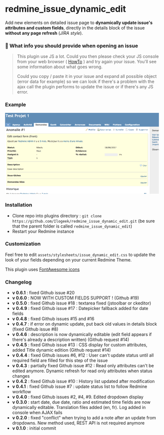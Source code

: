 # redmine_issue_dynamic_edit

Add new elements on detailed issue page to **dynamically update issue's attributes and custom fields**, directly in the details block of the issue **without any page refresh** (*JIRA style*).


### 🔴  What info you should provide when opening an issue
>This plugin use JS a lot. Could you then please check your JS console from your web browser ( [HowTo](https://webmasters.stackexchange.com/a/77337) ) and try again your issue. You'll see some information about what goes wrong. 
>
>Could you copy / paste it in your issue and expand all possible object (error data for example) so we can look if there's a problem with the ajax call the plugin performs to update the issue or if there's any JS error.

### Example

![Gif that represents dynamic edition of field from the detailled issue's view](/doc/edit.gif)

### Installation

* Clone repo into plugins directory : `git clone https://github.com/Ilogeek/redmine_issue_dynamic_edit.git` (be sure that the parent folder is called `redmine_issue_dynamic_edit`)
* Restart your Redmine instance

### Customization

Feel free to edit `assets/stylesheets/issue_dynamic_edit.css` to update the look of your fields depending on your current Redmine Theme. 

This plugin uses [FontAwesome icons](http://fontawesome.io/)

### Changelog

* **v 0.6.1** : fixed Github issue #20
* **v 0.6.0** : NOW WITH CUSTOM FIELDS SUPPORT ! (Github #19)
* **v 0.5.0** : fixed Github issue #18 : textarea fixed (jstoolbar or ckeditor)
* **v 0.4.9** : fixed Github issue #17 : Datepicker fallback added for date fields
* **v 0.4.8** : fixed Github issues #15 and #16
* **v 0.4.7** : if error on dynamic update, put back old values in details block (fixed Github issue #8)
* **v 0.4.6** : description is now dynamically editable (edit field appears if there's already a description written) (Github request #14)
* **v 0.4.5** : fixed Github issue #13 : CSS display for custom attributes, added Title dynamic edition (Github request #14)
* **v 0.4.4** : fixed Github issues #6, #12 : User can't update status until all required field are filled for this step of the issue
* **v 0.4.3** : partially fixed Github issue #12 : Read only attributes can't be edited anymore. Dynamic refresh for read only attributes when status changes
* **v 0.4.2** : fixed Github issue #10 : History list updated after modification
* **v 0.4.1** : fixed Github issue #7 : update status list to follow Redmine workflow
* **v 0.4.0** : fixed Github issues #2, #4, #9. Edited dropdown display
* **v 0.3.0** : start date, due date, ratio and estimated time fields are now dynamically editable. Translation files added (en, fr). Log added in console when AJAX fails
* **v 0.2.0** : fixed "conflict" when trying to add a note after an update from dropdowns. New method used, REST API is not required anymore
* **v 0.1.0** : initial commit